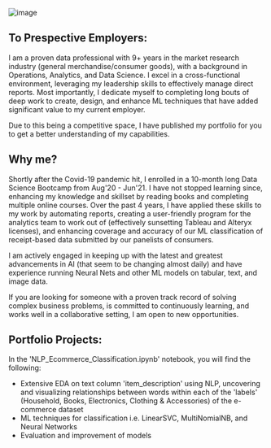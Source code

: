 ![image](https://github.com/MJ-AllDay-67/Portfolio/assets/67566192/251b60d0-838e-4357-b75e-44f132debaea)



## To Prespective Employers:
 I am a proven data professional with 9+ years in the market research industry (general merchandise/consumer goods), with a background in Operations, Analytics, and Data Science. I excel in a cross-functional environment, leveraging my leadership skills to effectively manage direct reports. Most importantly, I dedicate myself to completing long bouts of deep work to create, design, and enhance ML techniques that have added significant value to my current employer. 
 
 Due to this being a competitive space, I have published my portfolio for you to get a better understanding of my capabilities.

 ## Why me?
 Shortly after the Covid-19 pandemic hit, I enrolled in a 10-month long Data Science Bootcamp from Aug'20 - Jun'21. I have not stopped learning since, enhancing my knowledge and skillset by reading books and completing multiple online courses. Over the past 4 years, I have applied these skills to my work by automating reports, creating a user-friendly program for the analytics team to work out of (effectively sunsetting Tableau and Alteryx licenses), and enhancing coverage and accuracy of our ML classification of receipt-based data submitted by our panelists of consumers.

I am actively engaged in keeping up with the latest and greatest advancements in AI (that seem to be changing almost daily) and have experience running Neural Nets and other ML models on tabular, text, and image data. 

If you are looking for someone with a proven track record of solving complex business problems, is committed to continuously learning, and works well in a collaborative setting, I am open to new opportunities.

 ## Portfolio Projects:
 In the 'NLP_Ecommerce_Classification.ipynb' notebook, you will find the following:
 - Extensive EDA on text column 'item_description' using NLP, uncovering and visualizing relationships between words within each of the 'labels' (Household, Books, Electronics, Clothing & Accessories) of the e-commerce dataset
 - ML techniques for classification i.e. LinearSVC, MultiNomialNB, and Neural Networks
 - Evaluation and improvement of models
